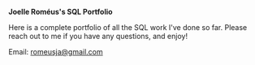 **Joelle Roméus's SQL Portfolio**

Here is a complete portfolio of all the SQL work I've done so far. Please reach out to me if you have any questions, and enjoy! 

Email: romeusja@gmail.com
